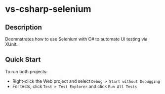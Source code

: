 # vs-csharp-selenium

## Description
Deomnstrates how to use Selenium with C# to automate UI testing via XUnit.

## Quick Start
To run both projects:
  - Right-click the Web project and select `Debug > Start without Debugging`
  - For tests, click `Test > Test Explorer` and click `Run All Tests`

